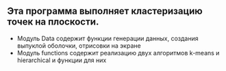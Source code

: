 ## Эта программа выполняет кластеризацию точек на плоскости.
* Модуль Data содержит функции генерации данных, создания выпуклой оболочки, отрисовки на экране
* Mодуль  functions содержит реализацию двух алгоритмов k-means и hierarchical и функции для них
